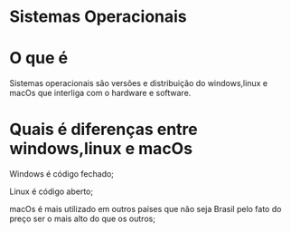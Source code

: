 

# Sistemas Operacionais 


# O que é



Sistemas operacionais são  versões e distribuição  do windows,linux e macOs que interliga com o hardware e software.






# Quais é diferenças entre  windows,linux e macOs

Windows é código fechado;

Linux é código aberto;

macOs é mais utilizado em outros países que não seja Brasil pelo fato do preço ser o mais alto do que os outros;







